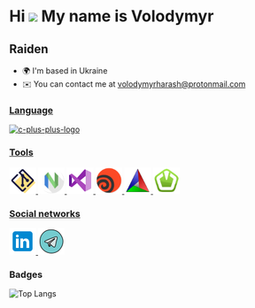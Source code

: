 Hi ![](https://user-images.githubusercontent.com/18350557/176309783-0785949b-9127-417c-8b55-ab5a4333674e.gif)
My name is Volodymyr
========================================================================================================================================

Raiden
------

*   🌍  I'm based in Ukraine
*   ✉️  You can contact me at [volodymyrharash@protonmail.com](mailto:volodymyrharash@protonmail.com)
<a href="https://www.github.com/RaidenCXX" target="_blank" rel="noreferrer">

### Language
<p align="left">
<img width="48" height="48" src="https://img.icons8.com/color/48/c-plus-plus-logo.png" alt="c-plus-plus-logo" />
                    </p>
                    

### Tools
<p align="left">
<img  src="./icons/icons8-git.svg" width="48" height="48" alt="git" /> <img src="./icons/apps-neovim.svg" width="48" height="48" alt="Neovim" /> <img width="48" height="48" src="./icons/icons8-visual-studio.svg" alt="visual-studio"/> <img width="48" height="48" src="./icons/apps-houdini.svg" alt="houdini"/> <img  src="./icons/cmake-svgrepo-com.svg" width="48" height="48" alt="cmake" /> <img  src="./icons/SFML Logo.svg" width="48" height="48" alt="sfmk" />
</p>
</p>
</p>


### Social networks
<p align="left">
  <a href="https://www.linkedin.com/in/volodymyr-harash/" target="_blank" rel="noreferrer">
    <img src="./icons/icons8-linkedin.svg" width="48" height="48" alt="linkedin" />
  </a>
  <a href="https://t.me/Raiden3D" target="_blank" rel="noreferrer">
    <img src="./icons/icons8-telegram.svg" width="48" height="48" alt="telegram" />
  </a>
</p>



### Badges
![Top Langs](https://github-readme-stats.vercel.app/api/top-langs/?username=RaidenCXX&layout=donut&theme=codeSTACKr)






